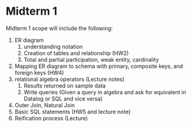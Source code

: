 # Midterm 1

Midterm 1 scope will include the following:
   1. ER diagram
      1. understanding notation
      2. Creation of tables and relationship (HW2)
      3. Total and partial participation, weak entity, cardinality
   2. Mapping ER diagram to schema with primary, composite keys, and foreign keys (HW4)
   3. relational algebra operators (Lecture notes)
      1. Results returned on sample data
      2. Write queries (Given a query in algebra and ask for equivalent in Datalog or SQL and vice versa)
   4. Outer Join, Natural Join
   5. Basic SQL statements (HW5 and lecture note)
   6. Reification process (Lecture)